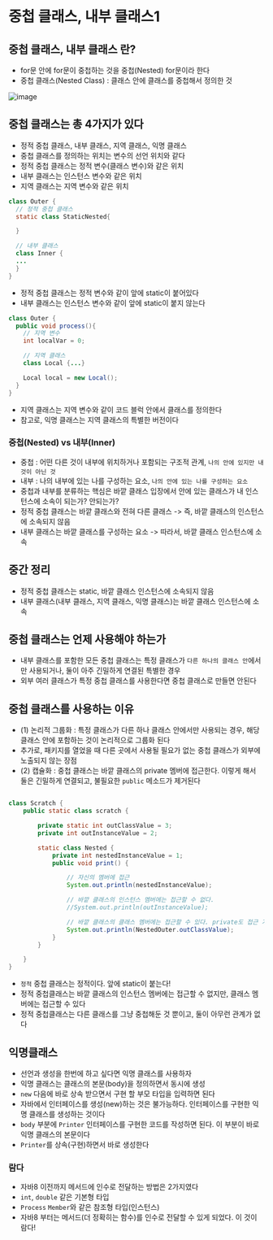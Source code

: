 # 중첩 클래스, 내부 클래스1

## 중첩 클래스, 내부 클래스 란?

- for문 안에 for문이 중첩하는 것을 중첩(Nested) for문이라 한다
- 중첩 클래스(Nested Class) : 클래스 안에 클래스를 중첩해서 정의한 것

![image](https://github.com/ngngs/TIL/assets/47618270/d57cafee-3ddb-49ba-a93f-46a14efc3fe9)

## 중첩 클래스는 총 4가지가 있다
- 정적 중첩 클래스, 내부 클래스, 지역 클래스, 익명 클래스
- 중첩 클래스를 정의하는 위치는 변수의 선언 위치와 같다
- 정적 중첩 클래스는 정적 변수(클래스 변수)와 같은 위치
- 내부 클래스는 인스턴스 변수와 같은 위치
- 지역 클래스는 지역 변수와 같은 위치

```java
class Outer {
  // 정적 중첩 클래스
  static class StaticNested{

  }

  // 내부 클래스
  class Inner {
  ...
  }
}
```
- 정적 중첩 클래스는 정적 변수와 같이 앞에 static이 붙어있다
- 내부 클래스는 인스턴스 변수와 같이 앞에 static이 붙지 않는다

```java
class Outer {
  public void process(){
    // 지역 변수
    int localVar = 0;

    // 지역 클래스
    class Local {...}

    Local local = new Local();
  }
}
```
- 지역 클래스는 지역 변수와 같이 코드 블럭 안에서 클래스를 정의한다
- 참고로, 익명 클래스는 지역 클래스의 특별한 버전이다

### 중첩(Nested) vs 내부(Inner)
- 중첩 : 어떤 다른 것이 내부에 위치하거나 포함되는 구조적 관계, `나의 안에 있지만 내것이 아닌 것`
- 내부 : 나의 내부에 있는 나를 구성하는 요소, `나의 안에 있는 나를 구성하는 요소`
- 중첩과 내부를 분류하는 핵심은 바깥 클래스 입장에서 안에 있는 클래스가 내 인스턴스에 소속이 되는가? 안되는가?
- 정적 중첩 클래스는 바깥 클래스와 전혀 다른 클래스 -> 즉, 바깥 클래스의 인스턴스에 소속되지 않음
- 내부 클래스는 바깥 클래스를 구성하는 요소 -> 따라서, 바깥 클래스 인스턴스에 소속

## 중간 정리
- 정적 중첩 클래스는 static, 바깥 클래스 인스턴스에 소속되지 않음
- 내부 클래스(내부 클래스, 지역 클래스, 익명 클래스)는 바깥 클래스 인스턴스에 소속

## 중첩 클래스는 언제 사용해야 하는가
- 내부 클래스를 포함한 모든 중첩 클래스는 특정 클래스가 `다른 하나의 클래스 안`에서만 사용되거나, 둘이 아주 긴밀하게 연결된 특별한 경우
- 외부 여러 클래스가 특정 중첩 클래스를 사용한다면 중첩 클래스로 만들면 안된다

## 중첩 클래스를 사용하는 이유
- (1) 논리적 그룹화 : 특정 클래스가 다른 하나 클래스 안에서만 사용되는 경우, 해당 클래스 안에 포함하는 것이 논리적으로 그룹화 된다
- 추가로, 패키지를 열었을 때 다른 곳에서 사용될 필요가 없는 중첩 클래스가 외부에 노출되지 않는 장점
- (2) 캡슐화 : 중첩 클래스는 바깥 클래스의 private 멤버에 접근한다. 이렇게 해서 둘은 긴밀하게 연결되고, 불필요한 `public` 메소드가 제거된다

```java

class Scratch {
    public static class scratch {

        private static int outClassValue = 3;
        private int outInstanceValue = 2;

        static class Nested {
            private int nestedInstanceValue = 1;
            public void print() {

                // 자신의 멤버에 접근
                System.out.println(nestedInstanceValue);

                // 바깥 클래스의 인스턴스 멤버에는 접근할 수 없다.
                //System.out.println(outInstanceValue);

                // 바깥 클래스의 클래스 멤버에는 접근할 수 있다. private도 접근 가능
                System.out.println(NestedOuter.outClassValue);
            }
        }

    }
}
```
- `정적` 중첩 클래스는 정적이다. 앞에 static이 붙는다!
- 정적 중첩클래스는 바깥 클래스의 인스턴스 멤버에는 접근할 수 없지만, 클래스 멤버에는 접근할 수 있다
- 정적 중첩클래스는 다른 클래스를 그냥 중첩해둔 것 뿐이고, 둘이 아무런 관계가 없다

## 익명클래스
- 선언과 생성을 한번에 하고 싶다면 익명 클래스를 사용하자
- 익명 클래스는 클래스의 본문(body)을 정의하면서 동시에 생성
- `new` 다음에 바로 상속 받으면서 구현 할 부모 타입을 입력하면 된다
- 자바에서 인터페이스를 생성(new)하는 것은 불가능하다. 인터페이스를 구현한 익명 클래스를 생성하는 것이다
- `body` 부분에 `Printer` 인터페이스를 구현한 코드를 작성하면 된다. 이 부분이 바로 익명 클래스의 본문이다
- `Printer`를 상속(구현)하면서 바로 생성한다

### 람다
- 자바8 이전까지 메서드에 인수로 전달하는 방법은 2가지였다
- `int`, `double` 같은 기본형 타입
- `Process` `Member`와 같은 참조형 타입(인스턴스)
- 자바8 부터는 메서드(더 정확히는 함수)를 인수로 전달할 수 있게 되었다. 이 것이 람다!
